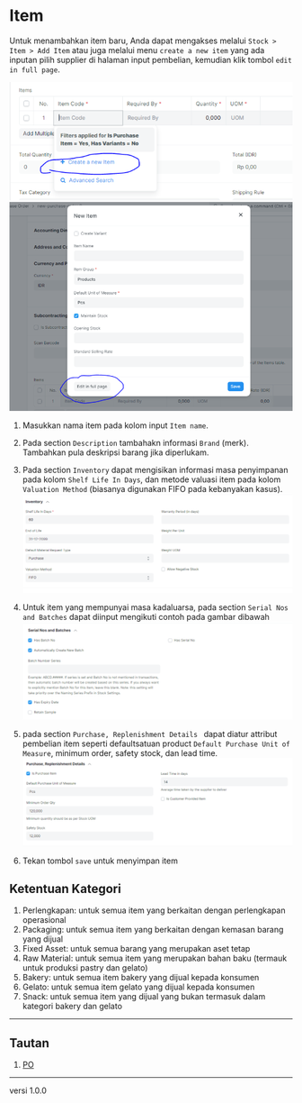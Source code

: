 # Item
Untuk menambahkan item baru, Anda dapat mengakses melalui `Stock > Item > Add Item` atau juga melalui menu `create a new item` yang ada inputan pilih supplier di halaman input pembelian, kemudian klik tombol `edit in full page`.

![](/assets/item1.PNG)
![](/assets/item2.PNG)

1. Masukkan nama item pada kolom input `Item name`.

2. Pada section `Description` tambahakn informasi `Brand` (merk). Tambahkan pula deskripsi barang jika diperlukam.

3. Pada section `Inventory` dapat mengisikan informasi masa penyimpanan pada kolom `Shelf Life In Days`, dan metode valuasi item pada kolom `Valuation Method` (biasanya digunakan FIFO pada kebanyakan kasus).
   ![](/assets/item5.PNG)

4. Untuk item yang mempunyai masa kadaluarsa, pada section `Serial Nos and Batches` dapat diinput mengikuti contoh pada gambar dibawah
   ![](/assets/item3.PNG)

5. pada section `Purchase, Replenishment Details ` dapat diatur attribut pembelian item seperti defaultsatuan product `Default Purchase Unit of Measure`, minimum order, safety stock, dan lead time.
   ![](/assets/item4.PNG)

6. Tekan tombol `save` untuk menyimpan item 


## Ketentuan Kategori
1. Perlengkapan: untuk semua item yang berkaitan dengan perlengkapan operasional
2. Packaging: untuk semua item yang berkaitan dengan kemasan barang yang dijual
3. Fixed Asset: untuk semua barang yang merupakan aset tetap
4. Raw Material: untuk semua item yang merupakan bahan baku (termauk untuk produksi pastry dan gelato)
5. Bakery: untuk semua item bakery yang dijual kepada konsumen
6. Gelato: untuk semua item gelato yang dijual kepada konsumen
7. Snack: untuk semua item yang dijual yang bukan termasuk dalam kategori bakery dan gelato


------------------
## Tautan
1. [PO](./po.md)

------------------
versi 1.0.0
